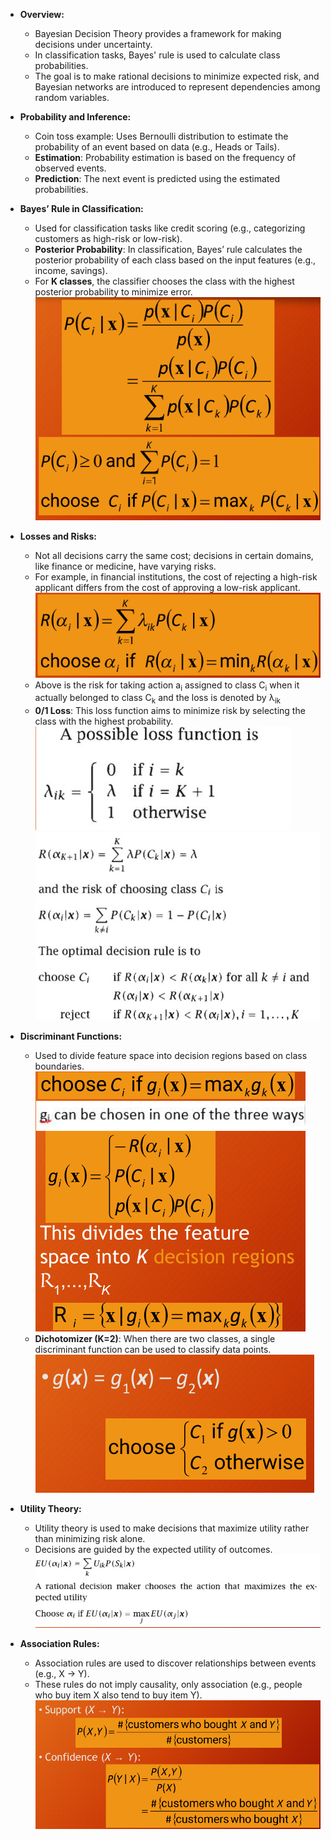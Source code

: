 - **Overview:**
    
    - Bayesian Decision Theory provides a framework for making decisions under uncertainty.
    - In classification tasks, Bayes' rule is used to calculate class probabilities.
    - The goal is to make rational decisions to minimize expected risk, and Bayesian networks are introduced to represent dependencies among random variables.
- **Probability and Inference:**
    
    - Coin toss example: Uses Bernoulli distribution to estimate the probability of an event based on data (e.g., Heads or Tails).
    - **Estimation**: Probability estimation is based on the frequency of observed events.
    - **Prediction**: The next event is predicted using the estimated probabilities.
- **Bayes’ Rule in Classification:**
    
    - Used for classification tasks like credit scoring (e.g., categorizing customers as high-risk or low-risk).
    - **Posterior Probability**: In classification, Bayes’ rule calculates the posterior probability of each class based on the input features (e.g., income, savings).
    - For **K classes**, the classifier chooses the class with the highest posterior probability to minimize error.
    ![Image](images/image_20240921234937.png)
- **Losses and Risks:**
    
    - Not all decisions carry the same cost; decisions in certain domains, like finance or medicine, have varying risks.
    - For example, in financial institutions, the cost of rejecting a high-risk applicant differs from the cost of approving a low-risk applicant.
    ![Image](images/image_20240921235407.png)
    - Above is the risk for taking action a<sub>i</sub> assigned to class C<sub>i</sub> when it actually belonged to class C<sub>k</sub> and the loss is denoted by λ<sub>i</sub><sub>k</sub>
    - **0/1 Loss**: This loss function aims to minimize risk by selecting the class with the highest probability.
    ![Image](images/image_20240922000122.png)
    ![Image](images/image_20240922000229.png)
- **Discriminant Functions:**
    
    - Used to divide feature space into decision regions based on class boundaries.
    ![Image](images/image_20240922002131.png)
    - **Dichotomizer (K=2)**: When there are two classes, a single discriminant function can be used to classify data points.
    ![Image](images/image_20240922002149.png)
- **Utility Theory:**
    
    - Utility theory is used to make decisions that maximize utility rather than minimizing risk alone.
    - Decisions are guided by the expected utility of outcomes.
    ![Image](images/image_20240922002316.png)
- **Association Rules:**
    
    - Association rules are used to discover relationships between events (e.g., X → Y).
    - These rules do not imply causality, only association (e.g., people who buy item X also tend to buy item Y).
  ![Image](images/image_20240922002414.png)